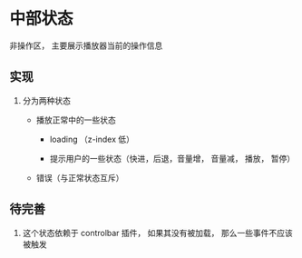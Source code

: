 # 中部状态

非操作区， 主要展示播放器当前的操作信息

## 实现

1. 分为两种状态

    * 播放正常中的一些状态

        * loading （z-index 低）

        * 提示用户的一些状态（快进，后退，音量增， 音量减， 播放， 暂停）

    * 错误（与正常状态互斥）

## 待完善

<!-- 1. 动画 -->

<!-- 1. 音量 -->

<!-- 1. 进度 -->

<!-- 1. vision -> chimee -->

<!-- 1. 直播状态下的状态， 去掉前进后退状态 -->

1. 这个状态依赖于 controlbar 插件， 如果其没有被加载， 那么一些事件不应该被触发